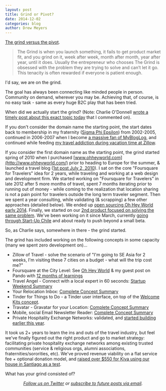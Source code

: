 ```yaml
---
layout: post
title: Grind or Pivot?
date: 2014-12-02
categories: blog
author: Drew Meyers
---
```

[The grind versus the pivot](http://avc.com/2014/12/the-grind-vs-the-pivot/).

> The Grind is when you launch something, it fails to get product market fit, and you grind on it, week after week, month after month, year after year, until it does. Usually the entrepreneur who chooses The Grind is obsessed with the problem they are trying to solve and can’t let it go. This tenacity is often rewarded if everyone is patient enough.

I'd say, we are on the grind.

The goal has always been connecting like minded people in person. Community on demand, wherever you may be. Achieving that, of course, is no easy task - same as every huge B2C play that has been tried.

When did we actually start the grind? (Note: Charlie O'Donnell [wrote a timely post about this exact topic today](http://www.thisisgoingtobebig.com/blog/2014/12/2/because-the-domain-makes-it-really-real.html) that I commented on).

If you don't consider the domain name the starting point, the start dates back to membership in my fraternity ([Sigma Phi Epsilon](http://www.horizonapp.co/sigma-phi-epsilon)) from 2002-2005, continued in 2006-2007 when I become [a massive fan of MyBlogLog](http://www.horizonapp.co/blog/mybloglog/), and continued while feeding [my travel addiction during vacation time at Zillow](http://www.drewmeyersinsights.com/2007/12/19/life-away-from-the-us/).

If you consider the first domain name as the starting point, the grind started spring of 2010 when I purchased [www.ohheyworld.com](http://www.ohheyworld.com/) prior to heading to Europe for the summer, & launched a travel blog ([1st post July 2, 2010](http://blog.ohheyworld.com/welcome-to-oh-hey-world-a-blog-devoted-to-backpacking-and-travel-for-gen-x-y/)). I sat on the core "Foursquare for Travelers" idea for 2 years, while traveling and working at a web design and development firm. We started working on "Foursquare for Travelers" in late 2012 after 5 more months of travel, spent 7 months iterating prior to running out of money - while coming to the realization that location sharing is not a pain point for travelers outside the long term traveler segment. Then we spent a year consulting, while validating (& scrapping) a few other approaches (detailed below). We ended up [open sourcing Oh Hey World early 2014](http://www.prweb.com/releases/2014/02/prweb11609447.htm). Finally, we started on our [2nd product focused on solving the same problem](http://www.horizonapp.co/blog/horizon-missed-connections/). We've been working on it since March, currently [going through Start-Up Chile](http://www.horizonapp.co/blog/startup-chile-journey-gen-10/) and about ready to push beyond a small beta.

So, as Charlie says, somewhere in there - the grind started.

The grind has included working on the following concepts in some capacity (many we spent zero development on)...

- Zillow of Travel - solve the scenario of "I'm going to SE Asia for 2 weeks, I'm visiting these 7 cities on a budget - what will the trip cost me?"
- Foursquare at the City Level: See [Oh Hey World](www.ohheyworld) & my guest post on Pando with [12 months of learnings](http://pando.com/2013/10/12/a-tech-startup-recap-12-months-in/)
- Travel Angel - Connect with a local expert in 60 seconds: [Startup Weekend Summary](http://blog.ohheyworld.com/tech-startup-learnings-summary-of-startup-weekend-seattle-travelangel-co/)
- Your Relocation Inbox: [Complete Concept Summary](http://geekestateblog.com/thinking-behind-potential-pivot-oh-hey-world-relocation/)
- Tinder for Things to Do - a Tinder user interface, on top of the [Welcome Kits concept](http://blog.ohheyworld.com/welcome-kits-digital-nomads-southeast-asia/).
- Travatar - Gravatar for your Location: [Complete Concept Summary](http://www.travelstartups.co/travatar-a-travel-business-idea-for-the-taking/)
- Mobile, social Email Newsletter Reader: [Complete Concept Summary](http://www.horizonapp.co/blog/mobile-social-email-newsletter-reader/)
- Private Hospitality Exchange Networks: validated, and [started building earlier this year](http://www.horizonapp.co/blog/horizon-missed-connections/).

It took us 2+ years to learn the ins and outs of the travel industry, but feel we've finally figured out the right product and go to market strategy: facilitating private hospitality exchange networks among existing trusted communities (service & religious orgs, alumni associations, fraternities/sororities, etc). We've proved revenue viability on a flat service fee + optional donation model, and [raised over $550 for Kiva using our house in Santiago as a test](http://www.horizonapp.co/drewmeyers/).

What has your grind consisted of?

<p align="center"><em><a href="https://twitter.com/gethorizonapp">Follow us on Twitter</a> or <a href="http://feedburner.google.com/fb/a/mailverify?uri=horizonapp/GCAe">subscribe to future posts via email</a>.</em></p>
